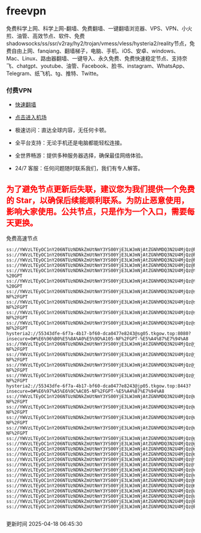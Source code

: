 # freevpn

免费科学上网、科学上网-翻墙、免费翻墙、一键翻墙浏览器、VPS、VPN、小火煎、油管、高效节点、软件、免费shadowsocks/ss/ssr/v2ray/hy2/trojan/vmess/vless/hysteria2/reality节点，免费自由上网、fanqiang、翻墙梯子，电脑、手机、iOS、安卓、windows、Mac、Linux、路由器翻墙、一键导入、永久免费、免费快速稳定节点、支持奈飞、chatgpt、youtube、油管、Facebook、脸书、instagram、WhatsApp、Telegram、纸飞机、tg、推特、Twitte。

### 付费VPN
* [快速翻墙](https://xgogo.sbs/#/register?code=wxADDy87) 

* [点击进入机场](https://xgogo.sbs/#/register?code=wxADDy87) 

* 极速访问：直达全球内容，无任何卡顿。

* 全平台支持：无论手机还是电脑都能轻松连接。

* 全世界畅游：提供多种服务器选择，确保最佳网络体验。

* 24/7 客服：任何问题随时联系我们，我们有专人解答。

## <font color="red">为了避免节点更新后失联，建议您为我们提供一个免费的 Star，以确保后续能顺利联系。为防止恶意使用，影响大家使用。公共节点，只是作为一个入口，需要每天更换。</font>

免费高速节点

```ss://YWVzLTEyOC1nY206NTUzNDNkZmUtNmY3YS00YjE3LWJmNjAtZGNhMDQ3N2U4MjQz@hk01.jgrtoioceaw.help:50384#%E9%A6%99%E6%B8%AF01
ss://YWVzLTEyOC1nY206NTUzNDNkZmUtNmY3YS00YjE3LWJmNjAtZGNhMDQ3N2U4MjQz@hk02.jigreliewolf.click:17889#%E9%A6%99%E6%B8%AF02
ss://YWVzLTEyOC1nY206NTUzNDNkZmUtNmY3YS00YjE3LWJmNjAtZGNhMDQ3N2U4MjQz@hk03.jigreliewolf.click:10838#%E9%A6%99%E6%B8%AF03
ss://YWVzLTEyOC1nY206NTUzNDNkZmUtNmY3YS00YjE3LWJmNjAtZGNhMDQ3N2U4MjQz@hk04.jgrtoioceaw.help:29956#%E9%A6%99%E6%B8%AF04
ss://YWVzLTEyOC1nY206NTUzNDNkZmUtNmY3YS00YjE3LWJmNjAtZGNhMDQ3N2U4MjQz@hk05.ijgelrkasd.click:41284#%E9%A6%99%E6%B8%AF05
ss://YWVzLTEyOC1nY206NTUzNDNkZmUtNmY3YS00YjE3LWJmNjAtZGNhMDQ3N2U4MjQz@tw01.jigreliewolf.click:30995#%E5%8F%B0%E6%B9%BE01%20-%20GPT
ss://YWVzLTEyOC1nY206NTUzNDNkZmUtNmY3YS00YjE3LWJmNjAtZGNhMDQ3N2U4MjQz@tw02.ijgelrkasd.click:22610#%E5%8F%B0%E6%B9%BE02%20-%20GPT
ss://YWVzLTEyOC1nY206NTUzNDNkZmUtNmY3YS00YjE3LWJmNjAtZGNhMDQ3N2U4MjQz@sg01.jgrtoioceaw.help:55559#%E6%96%B0%E5%8A%A0%E5%9D%A101%20-NF%2FGPT
ss://YWVzLTEyOC1nY206NTUzNDNkZmUtNmY3YS00YjE3LWJmNjAtZGNhMDQ3N2U4MjQz@sg02.jigreliewolf.click:40574#%E6%96%B0%E5%8A%A0%E5%9D%A102%20-NF%2FGPT
ss://YWVzLTEyOC1nY206NTUzNDNkZmUtNmY3YS00YjE3LWJmNjAtZGNhMDQ3N2U4MjQz@sg03.ijgelrkasd.click:23716#%E6%96%B0%E5%8A%A0%E5%9D%A103%20-NF%2FGPT
ss://YWVzLTEyOC1nY206NTUzNDNkZmUtNmY3YS00YjE3LWJmNjAtZGNhMDQ3N2U4MjQz@sg04.jgrtoioceaw.help:17971#%E6%96%B0%E5%8A%A0%E5%9D%A104%20-NF%2FGPT
hysteria2://55343dfe-6f7a-4b17-bf60-dca0477e8243@sg05.tkgow.top:8080?insecure=0#%E6%96%B0%E5%8A%A0%E5%9D%A105-NF%2FGPT-%E5%A4%87%E7%94%A8
ss://YWVzLTEyOC1nY206NTUzNDNkZmUtNmY3YS00YjE3LWJmNjAtZGNhMDQ3N2U4MjQz@jp01.jgrtoioceaw.help:58645#%E6%97%A5%E6%9C%AC01%20-NF%2FGPT
ss://YWVzLTEyOC1nY206NTUzNDNkZmUtNmY3YS00YjE3LWJmNjAtZGNhMDQ3N2U4MjQz@jp02.jgrtoioceaw.help:47462#%E6%97%A5%E6%9C%AC02%20-NF%2FGPT
ss://YWVzLTEyOC1nY206NTUzNDNkZmUtNmY3YS00YjE3LWJmNjAtZGNhMDQ3N2U4MjQz@jp03.jigreliewolf.click:33414#%E6%97%A5%E6%9C%AC03%20-NF%2FGPT
ss://YWVzLTEyOC1nY206NTUzNDNkZmUtNmY3YS00YjE3LWJmNjAtZGNhMDQ3N2U4MjQz@jp04.ijgelrkasd.click:58223#%E6%97%A5%E6%9C%AC04%20-NF%2FGPT
hysteria2://55343dfe-6f7a-4b17-bf60-dca0477e8243@jp05.tkgow.top:8443?insecure=0#%E6%97%A5%E6%9C%AC05-NF%2FGPT-%E5%A4%87%E7%94%A8
ss://YWVzLTEyOC1nY206NTUzNDNkZmUtNmY3YS00YjE3LWJmNjAtZGNhMDQ3N2U4MjQz@us01.jgrtoioceaw.help:48129#%E7%BE%8E%E5%9B%BD01%20-NF%2FGPT
ss://YWVzLTEyOC1nY206NTUzNDNkZmUtNmY3YS00YjE3LWJmNjAtZGNhMDQ3N2U4MjQz@us02.jgrtoioceaw.help:44907#%E7%BE%8E%E5%9B%BD02%20-NF%2FGPT
ss://YWVzLTEyOC1nY206NTUzNDNkZmUtNmY3YS00YjE3LWJmNjAtZGNhMDQ3N2U4MjQz@us03.jigreliewolf.click:43330#%E7%BE%8E%E5%9B%BD03%20-NF%2FGPT
ss://YWVzLTEyOC1nY206NTUzNDNkZmUtNmY3YS00YjE3LWJmNjAtZGNhMDQ3N2U4MjQz@us04.ijgelrkasd.click:44130#%E7%BE%8E%E5%9B%BD04%20-NF%2FGPT
ss://YWVzLTEyOC1nY206NTUzNDNkZmUtNmY3YS00YjE3LWJmNjAtZGNhMDQ3N2U4MjQz@gb01.jgrtoioceaw.help:27765#%E8%8B%B1%E5%9B%BD01
ss://YWVzLTEyOC1nY206NTUzNDNkZmUtNmY3YS00YjE3LWJmNjAtZGNhMDQ3N2U4MjQz@gb02.jigreliewolf.click:52762#%E8%8B%B1%E5%9B%BD02
ss://YWVzLTEyOC1nY206NTUzNDNkZmUtNmY3YS00YjE3LWJmNjAtZGNhMDQ3N2U4MjQz@de01.jgrtoioceaw.help:20635#%E5%BE%B7%E5%9B%BD01
ss://YWVzLTEyOC1nY206NTUzNDNkZmUtNmY3YS00YjE3LWJmNjAtZGNhMDQ3N2U4MjQz@de02.jigreliewolf.click:52770#%E5%BE%B7%E5%9B%BD02
ss://YWVzLTEyOC1nY206NTUzNDNkZmUtNmY3YS00YjE3LWJmNjAtZGNhMDQ3N2U4MjQz@fr01.ijgelrkasd.click:32568#%E6%B3%95%E5%9B%BD01
ss://YWVzLTEyOC1nY206NTUzNDNkZmUtNmY3YS00YjE3LWJmNjAtZGNhMDQ3N2U4MjQz@fr02.jigreliewolf.click:45265#%E6%B3%95%E5%9B%BD02
ss://YWVzLTEyOC1nY206NTUzNDNkZmUtNmY3YS00YjE3LWJmNjAtZGNhMDQ3N2U4MjQz@ca01.jigreliewolf.click:30461#%E5%8A%A0%E6%8B%BF%E5%A4%A701
ss://YWVzLTEyOC1nY206NTUzNDNkZmUtNmY3YS00YjE3LWJmNjAtZGNhMDQ3N2U4MjQz@ca02.ijgelrkasd.click:24053#%E5%8A%A0%E6%8B%BF%E5%A4%A702
ss://YWVzLTEyOC1nY206NTUzNDNkZmUtNmY3YS00YjE3LWJmNjAtZGNhMDQ3N2U4MjQz@my01.jigreliewolf.click:52408#%E9%A9%AC%E6%9D%A5%E8%A5%BF%E4%BA%9A01
ss://YWVzLTEyOC1nY206NTUzNDNkZmUtNmY3YS00YjE3LWJmNjAtZGNhMDQ3N2U4MjQz@my02.ijgelrkasd.click:25519#%E9%A9%AC%E6%9D%A5%E8%A5%BF%E4%BA%9A02
ss://YWVzLTEyOC1nY206NTUzNDNkZmUtNmY3YS00YjE3LWJmNjAtZGNhMDQ3N2U4MjQz@au01.jgrtoioceaw.help:13460#%E6%BE%B3%E5%A4%A7%E5%88%A9%E4%BA%9A01
ss://YWVzLTEyOC1nY206NTUzNDNkZmUtNmY3YS00YjE3LWJmNjAtZGNhMDQ3N2U4MjQz@au02.ijgelrkasd.click:46073#%E6%BE%B3%E5%A4%A7%E5%88%A9%E4%BA%9A02
ss://YWVzLTEyOC1nY206NTUzNDNkZmUtNmY3YS00YjE3LWJmNjAtZGNhMDQ3N2U4MjQz@ko01.jgrtoioceaw.help:46108#%E9%9F%A9%E5%9B%BD01
ss://YWVzLTEyOC1nY206NTUzNDNkZmUtNmY3YS00YjE3LWJmNjAtZGNhMDQ3N2U4MjQz@ko02.jigreliewolf.click:50181#%E9%9F%A9%E5%9B%BD02


```
更新时间 2025-04-18 06:45:30